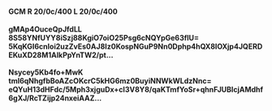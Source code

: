 #### GCM R 20/0c/400 L 20/0c/400
**gMAp4OuceQpJfdLL**<br/>**8S58YNfUYY8iSzj88KgiO7oiO25Psg6cNQYpGe63flU=**<br/>**5KqKGI6cnloi2uzZvEs0AJ8Iz0KospNGuP9Nn0Dphp4hQX8IOXjp4JQERDEKuXD28M1AlkPpYnTW2/pt...**<br/><br/>
**Nsycey5Kb4fo+MwK**<br/>**tml6qNhgfbBoAZcOKcrC5kHG6mz0BuyiNNWkWLdzNnc=**<br/>**eQYuH13dHFdc/5Mph3xjguDx+cl3V8Y8/qaKTmfYoSr+qhnFJUBlcjAMdhf6gXJ/RcTZijp24nxeiAAZ...**